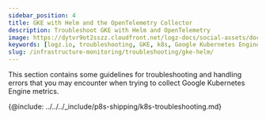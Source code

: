 ```yaml
---
sidebar_position: 4
title: GKE with Helm and the OpenTelemetry Collector
description: Troubleshoot GKE with Helm and OpenTelemetry
image: https://dytvr9ot2sszz.cloudfront.net/logz-docs/social-assets/docs-social.jpg
keywords: [logz.io, troubleshooting, GKE, k8s, Google Kubernetes Engine, opentelemetry, helm, helm chart]
slug: /infrastructure-monitoring/troubleshooting/gke-helm/
---
```


This section contains some guidelines for troubleshooting and handling errors that you may encounter when trying to collect Google Kubernetes Engine metrics.

{@include: ../../../_include/p8s-shipping/k8s-troubleshooting.md}
